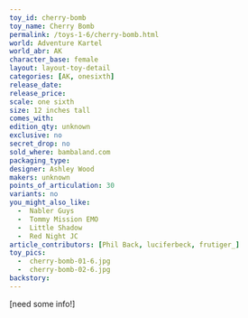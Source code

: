 ```yaml
---
toy_id: cherry-bomb
toy_name: Cherry Bomb
permalink: /toys-1-6/cherry-bomb.html
world: Adventure Kartel
world_abr: AK
character_base: female
layout: layout-toy-detail
categories: [AK, onesixth]
release_date: 
release_price: 
scale: one sixth
size: 12 inches tall
comes_with: 
edition_qty: unknown
exclusive: no
secret_drop: no
sold_where: bambaland.com
packaging_type:
designer: Ashley Wood
makers: unknown
points_of_articulation: 30
variants: no
you_might_also_like:
  -  Nabler Guys
  -  Tommy Mission EMO
  -  Little Shadow 
  -  Red Night JC  
article_contributors: [Phil Back, luciferbeck, frutiger_]
toy_pics:
  -  cherry-bomb-01-6.jpg
  -  cherry-bomb-02-6.jpg 
backstory:
---
```

[need some info!] 